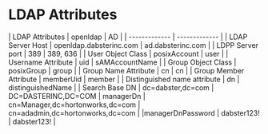 # LDAP Attributes



| LDAP Attributes  | openldap | AD | 
| ------------- | ------------- |
| LDAP Server Host  | openldap.dabsterinc.com  |  ad.dabsterinc.com |
| LDPP Server port  | 389 | 389, 636  |
|  User Object Class | posixAccount | user | 
| Username Attribute | uid | sAMAccountName |
| Group Object Class | posixGroup | group | 
| Group Name Attribute  | cn | cn |
| Group Member Attribute | memberUid | member |
| Distinguished name attribute | dn | distinguishedName |
| Search Base DN | dc=dabster,dc=com | DC=DASTERINC,DC=COM
| managerDn | cn=Manager,dc=hortonworks,dc=com | cn=adadmin,dc=hortonworks,dc=com |
|managerDnPassword | dabster123! | dabster123! |

